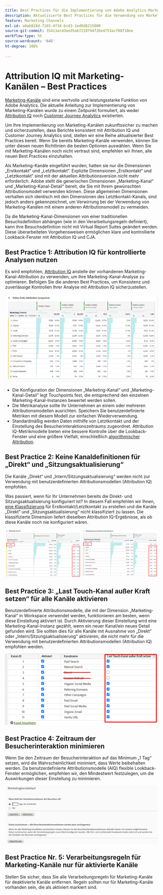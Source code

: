 ```yaml
---
title: Best Practices für die Implementierung von Adobe Analytics-Marketing-Kanälen
description: Aktualisierte Best Practices für die Verwendung von Marketing-Kanälen mit Attribution IQ und Customer Journey Analytics
feature: Marketing Channels
exl-id: a0ab818d-7165-4f34-bc43-1ed8d6215800
source-git-commit: 35413ac43eed5ab7218794f26e4753acf08f18ee
workflow-type: ht
source-wordcount: '645'
ht-degree: 100%

---
```


# Attribution IQ mit Marketing-Kanälen – Best Practices

[Marketing-Kanäle](/help/components/c-marketing-channels/c-getting-started-mchannel.md) sind eine wertvolle und leistungsstarke Funktion von Adobe Analytics. Die aktuelle Anleitung zur Implementierung von Marketing-Kanälen wurde zu einem Zeitpunkt formuliert, als weder [Attribution IQ](https://experienceleague.adobe.com/docs/analytics/analyze/analysis-workspace/attribution/overview.html?lang=de#analysis-workspace) noch [Customer Journey Analytics](https://experienceleague.adobe.com/docs/analytics-platform/using/cja-usecases/marketing-channels.html?lang=de#cja-usecases) existierten.

Um Ihre Implementierung von Marketing-Kanälen zukunftssicher zu machen und sicherzustellen, dass Berichte konsistent mit Attribution IQ und Customer Journey Analytics sind, stellen wir eine Reihe aktualisierter Best Practices bereit. Wenn Sie bereits Marketing-Kanäle verwenden, können Sie unter diesen neuen Richtlinien die besten Optionen auswählen. Wenn Sie mit Marketing-Kanälen noch nicht vertraut sind, empfehlen wir Ihnen, alle neuen Best Practices einzuhalten.

Als Marketing-Kanäle eingeführt wurden, hatten sie nur die Dimensionen „Erstkontakt“ und „Letztkontakt“. Explizite Dimensionen „Erstkontakt“ und „Letztkontakt“ sind mit der aktuellen Attributionsversion nicht mehr erforderlich. Adobe stellt die generischen Dimensionen „Marketing-Kanal“ und „Marketing-Kanal-Detail“ bereit, die Sie mit Ihrem gewünschten Attributionsmodell verwenden können. Diese allgemeinen Dimensionen verhalten sich identisch mit den Dimensionen des Letztkontakt-Kanals, sind jedoch anders gekennzeichnet, um Verwirrung bei der Verwendung von Marketing-Kanälen mit einem anderen Attributionsmodell zu vermeiden.

Da die Marketing-Kanal-Dimensionen von einer traditionellen Besuchsdefinition abhängen (wie in den Verarbeitungsregeln definiert), kann ihre Besuchsdefinition nicht mit Virtual Report Suites geändert werden. Diese überarbeiteten Vorgehensweisen ermöglichen klare und kontrollierte Lookback-Fenster mit Attribution IQ und CJA.

## Best Practice 1: Attribution IQ für kontrollierte Analysen nutzen

Es wird empfohlen, [Attribution IQ](https://experienceleague.adobe.com/docs/analytics/analyze/analysis-workspace/attribution/overview.html?lang=de#analysis-workspace) anstelle der vorhandenen Marketing-Kanal-Attribution zu verwenden, um Ihre Marketing-Kanal-Analyse zu optimieren. Befolgen Sie die anderen Best Practices, um Konsistenz und zuverlässige Kontrollen Ihrer Analyse mit Attribution IQ sicherzustellen.

![](assets/attribution.png)

* Die Konfiguration der Dimensionen „Marketing-Kanal“ und „Marketing-Kanal-Detail“ legt Touchpoints fest, die entsprechend den einzelnen Marketing-Kanal-Instanzen bewertet werden sollen.
* Die Metrikanalyse sollte Ihr Unternehmen an einem oder mehreren Attributionsmodellen ausrichten. Speichern Sie benutzerdefinierte Metriken mit diesem Modell zur einfachen Wiederverwendung.
* Standardmäßig werden Daten mithilfe von Letztkontakt und der Einstellung des Besucherinteraktionszeitraums zugeordnet. Attribution IQ-Metrikmodelle bieten eine bessere Kontrolle über die Lookback-Fenster und eine größere Vielfalt, einschließlich [algorithmischer Attribution](https://experienceleague.adobe.com/docs/analytics/analyze/analysis-workspace/attribution/algorithmic.html?lang=de#analysis-workspace).

## Best Practice 2: Keine Kanaldefinitionen für „Direkt“ und „Sitzungsaktualisierung“

Die Kanäle „Direkt“ und „Intern/Sitzungsaktualisierung“ werden nicht zur Verwendung mit benutzerdefinierten Attributionsmodellen (Attribution IQ) empfohlen.

Was passiert, wenn für Ihr Unternehmen bereits die Direkt- und Sitzungsaktualisierung konfiguriert ist? In diesem Fall empfehlen wir Ihnen, [eine Klassifizierung](https://experienceleague.adobe.com/docs/analytics/components/marketing-channels/classifictions-mchannel.html?lang=de) für Erstkontakt/Letztkontakt zu erstellen und die Kanäle „Direkt“ und „Sitzungsaktualisierung“ nicht klassifiziert zu lassen. Die klassifizierte Dimension liefert dieselben Attribution IQ-Ergebnisse, als ob diese Kanäle noch nie konfiguriert wären.

![](assets/direct-session-refresh.png)

## Best Practice 3: „Last Touch-Kanal außer Kraft setzen“ für alle Kanäle aktivieren

Benutzerdefinierte Attributionsmodelle, die mit der Dimension „Marketing-Kanal“ in Workspace verwendet werden, funktionieren am besten, wenn diese Einstellung aktiviert ist. Durch Aktivierung dieser Einstellung wird eine Marketing-Kanal-Instanz gezählt, wenn ein neuer Kanal/ein neues Detail gefunden wird. Sie sollten dies für alle Kanäle mit Ausnahme von „Direkt“ oder „Intern/Sitzungsaktualisierung“ aktivieren, die nicht mehr für die Verwendung mit benutzerdefinierten Attributionsmodellen (Attribution IQ) empfohlen werden.

![](assets/override.png)

## Best Practice 4: Zeitraum der Besucherinteraktion minimieren

Wenn Sie den Zeitraum der Besucherinteraktion auf das Minimum „1 Tag“ setzen, wird die Wahrscheinlichkeit minimiert, dass Werte beibehalten werden. Da benutzerdefinierte Attributionsmodelle (AIQ) flexible Lookback-Fenster ermöglichen, empfehlen wir, den Mindestwert festzulegen, um die Auswirkungen dieser Einstellung zu minimieren.

![](assets/expiration.png)

## Best Practice Nr. 5: Verarbeitungsregeln für Marketing-Kanäle nur für aktivierte Kanäle

Stellen Sie sicher, dass Sie alle Verarbeitungsregeln für Marketing-Kanäle für deaktivierte Kanäle entfernen. Regeln sollten nur für Marketing-Kanäle vorhanden sein, die als aktiviert markiert sind.
